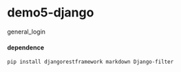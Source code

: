 # demo5-django
 general_login
  
#### dependence  
    pip install djangorestframework markdown Django-filter
